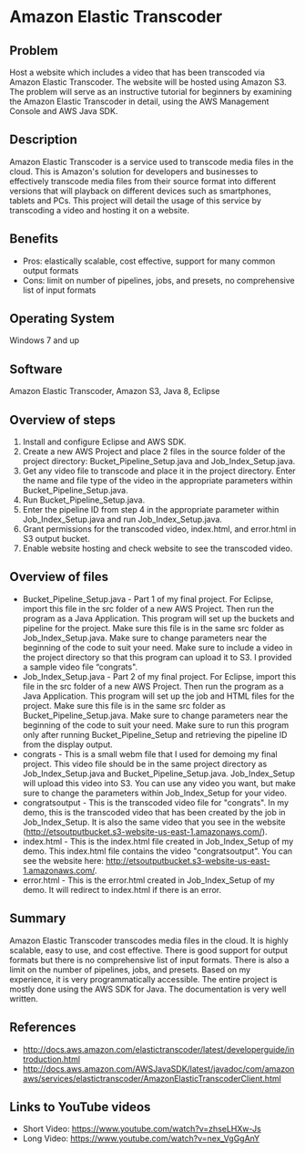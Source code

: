 # Amazon Elastic Transcoder

## Problem
Host a website which includes a video that has been transcoded via Amazon Elastic Transcoder. The website will be hosted using Amazon S3. The problem will serve as an instructive tutorial for beginners by examining the Amazon Elastic Transcoder in detail, using the AWS Management Console and AWS Java SDK.

## Description
Amazon Elastic Transcoder is a service used to transcode media files in the cloud. This is Amazon's solution for developers and businesses to effectively transcode media files from their source format into different versions that will playback on different devices such as smartphones, tablets and PCs. This project will detail the usage of this service by transcoding a video and hosting it on a website.

## Benefits
* Pros: elastically scalable, cost effective, support for many common output formats
* Cons: limit on number of pipelines, jobs, and presets, no comprehensive list of input formats

## Operating System
Windows 7 and up

## Software
Amazon Elastic Transcoder, Amazon S3, Java 8, Eclipse

## Overview of steps
1. Install and configure Eclipse and AWS SDK.
2. Create a new AWS Project and place 2 files in the source folder of the project directory: Bucket_Pipeline_Setup.java and Job_Index_Setup.java.
3. Get any video file to transcode and place it in the project directory. Enter the name and file type of the video in the appropriate parameters within Bucket_Pipeline_Setup.java.
4. Run Bucket_Pipeline_Setup.java.
5. Enter the pipeline ID from step 4 in the appropriate parameter within Job_Index_Setup.java and run Job_Index_Setup.java.
6. Grant permissions for the transcoded video, index.html, and error.html in S3 output bucket.
7. Enable website hosting and check website to see the transcoded video.

## Overview of files
* Bucket_Pipeline_Setup.java - Part 1 of my final project. For Eclipse, import this file in the src folder of a new AWS Project. Then run the program as a Java Application. This program will set up the buckets and pipeline for the project. Make sure this file is in the same src folder as Job_Index_Setup.java. Make sure to change parameters near the beginning of the code to suit your need. Make sure to include a video in the project directory so that this program can upload it to S3. I provided a sample video file “congrats".
* Job_Index_Setup.java - Part 2 of my final project. For Eclipse, import this file in the src folder of a new AWS Project. Then run the program as a Java Application. This program will set up the job and HTML files for the project. Make sure this file is in the same src folder as Bucket_Pipeline_Setup.java. Make sure to change parameters near the beginning of the code to suit your need. Make sure to run this program only after running Bucket_Pipeline_Setup and retrieving the pipeline ID from the display output.
* congrats - This is a small webm file that I used for demoing my final project. This video file should be in the same project directory as Job_Index_Setup.java and Bucket_Pipeline_Setup.java. Job_Index_Setup will upload this video into S3. You can use any video you want, but make sure to change the parameters within Job_Index_Setup for your video.
* congratsoutput - This is the transcoded video file for "congrats". In my demo, this is the transcoded video that has been created by the job in Job_Index_Setup. It is also the same video that you see in the website (http://etsoutputbucket.s3-website-us-east-1.amazonaws.com/).
* index.html - This is the index.html file created in Job_Index_Setup of my demo. This index.html file contains the video "congratsoutput". You can see the website here: http://etsoutputbucket.s3-website-us-east-1.amazonaws.com/.
* error.html - This is the error.html created in Job_Index_Setup of my demo. It will redirect to index.html if there is an error.

## Summary
Amazon Elastic Transcoder transcodes media files in the cloud. It is highly scalable, easy to use, and cost effective. There is good support for output formats but there is no comprehensive list of input formats. There is also a limit on the number of pipelines, jobs, and presets. Based on my experience, it is very programmatically accessible. The entire project is mostly done using the AWS SDK for Java. The documentation is very well written.

## References
* http://docs.aws.amazon.com/elastictranscoder/latest/developerguide/introduction.html 
* http://docs.aws.amazon.com/AWSJavaSDK/latest/javadoc/com/amazonaws/services/elastictranscoder/AmazonElasticTranscoderClient.html 

## Links to YouTube videos
* Short Video: https://www.youtube.com/watch?v=zhseLHXw-Js 
* Long Video: https://www.youtube.com/watch?v=nex_VgGgAnY 
